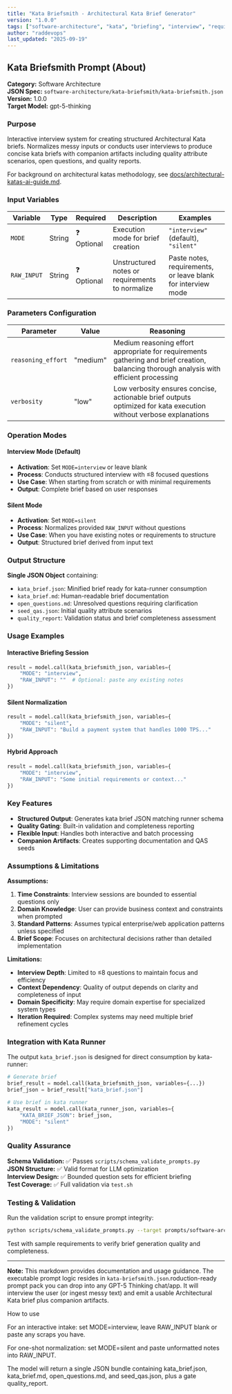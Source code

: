 ```yaml
---
title: "Kata Briefsmith - Architectural Kata Brief Generator"
version: "1.0.0"
tags: ["software-architecture", "kata", "briefing", "interview", "requirements"]
author: "raddevops"
last_updated: "2025-09-19"
---
```


## Kata Briefsmith Prompt (About)

**Category:** Software Architecture  
**JSON Spec:** `software-architecture/kata-briefsmith/kata-briefsmith.json`  
**Version:** 1.0.0  
**Target Model:** gpt-5-thinking  

### Purpose
Interactive interview system for creating structured Architectural Kata briefs. Normalizes messy inputs or conducts user interviews to produce concise kata briefs with companion artifacts including quality attribute scenarios, open questions, and quality reports.

For background on architectural katas methodology, see [docs/architectural-katas-ai-guide.md](../../../docs/architectural-katas-ai-guide.md).

### Input Variables

| Variable | Type | Required | Description | Examples |
|----------|------|----------|-------------|----------|
| `MODE` | String | ❓ Optional | Execution mode for brief creation | `"interview"` (default), `"silent"` |
| `RAW_INPUT` | String | ❓ Optional | Unstructured notes or requirements to normalize | Paste notes, requirements, or leave blank for interview mode |

### Parameters Configuration

| Parameter | Value | Reasoning |
|-----------|--------|-----------|
| `reasoning_effort` | "medium" | Medium reasoning effort appropriate for requirements gathering and brief creation, balancing thorough analysis with efficient processing |
| `verbosity` | "low" | Low verbosity ensures concise, actionable brief outputs optimized for kata execution without verbose explanations |

### Operation Modes

#### Interview Mode (Default)
- **Activation**: Set `MODE=interview` or leave blank
- **Process**: Conducts structured interview with ≤8 focused questions
- **Use Case**: When starting from scratch or with minimal requirements
- **Output**: Complete brief based on user responses

#### Silent Mode  
- **Activation**: Set `MODE=silent`
- **Process**: Normalizes provided `RAW_INPUT` without questions
- **Use Case**: When you have existing notes or requirements to structure
- **Output**: Structured brief derived from input text

### Output Structure

**Single JSON Object** containing:
- `kata_brief.json`: Minified brief ready for kata-runner consumption
- `kata_brief.md`: Human-readable brief documentation  
- `open_questions.md`: Unresolved questions requiring clarification
- `seed_qas.json`: Initial quality attribute scenarios
- `quality_report`: Validation status and brief completeness assessment

### Usage Examples

#### Interactive Briefing Session
```python
result = model.call(kata_briefsmith_json, variables={
    "MODE": "interview",
    "RAW_INPUT": ""  # Optional: paste any existing notes
})
```

#### Silent Normalization
```python
result = model.call(kata_briefsmith_json, variables={
    "MODE": "silent", 
    "RAW_INPUT": "Build a payment system that handles 1000 TPS..."
})
```

#### Hybrid Approach
```python
result = model.call(kata_briefsmith_json, variables={
    "MODE": "interview",
    "RAW_INPUT": "Some initial requirements or context..."
})
```

### Key Features
- **Structured Output**: Generates kata brief JSON matching runner schema
- **Quality Gating**: Built-in validation and completeness reporting
- **Flexible Input**: Handles both interactive and batch processing
- **Companion Artifacts**: Creates supporting documentation and QAS seeds

### Assumptions & Limitations

**Assumptions:**
1. **Time Constraints**: Interview sessions are bounded to essential questions only
2. **Domain Knowledge**: User can provide business context and constraints when prompted
3. **Standard Patterns**: Assumes typical enterprise/web application patterns unless specified
4. **Brief Scope**: Focuses on architectural decisions rather than detailed implementation

**Limitations:**
- **Interview Depth**: Limited to ≤8 questions to maintain focus and efficiency
- **Context Dependency**: Quality of output depends on clarity and completeness of input
- **Domain Specificity**: May require domain expertise for specialized system types
- **Iteration Required**: Complex systems may need multiple brief refinement cycles

### Integration with Kata Runner

The output `kata_brief.json` is designed for direct consumption by kata-runner:

```python
# Generate brief
brief_result = model.call(kata_briefsmith_json, variables={...})
brief_json = brief_result["kata_brief.json"]

# Use brief in kata runner
kata_result = model.call(kata_runner_json, variables={
    "KATA_BRIEF_JSON": brief_json,
    "MODE": "silent"
})
```

### Quality Assurance

**Schema Validation:** ✅ Passes `scripts/schema_validate_prompts.py`  
**JSON Structure:** ✅ Valid format for LLM optimization  
**Interview Design:** ✅ Bounded question sets for efficient briefing  
**Test Coverage:** ✅ Full validation via `test.sh`

### Testing & Validation

Run the validation script to ensure prompt integrity:
```bash
python scripts/schema_validate_prompts.py --target prompts/software-architecture/kata-briefsmith/kata-briefsmith.json
```

Test with sample requirements to verify brief generation quality and completeness.

---

**Note:** This markdown provides documentation and usage guidance. The executable prompt logic resides in `kata-briefsmith.json`.roduction-ready prompt pack you can drop into any GPT-5 Thinking chat/app. It will interview the user (or ingest messy text) and emit a usable Architectural Kata brief plus companion artifacts.


How to use

For an interactive intake: set MODE=interview, leave RAW_INPUT blank or paste any scraps you have.

For one-shot normalization: set MODE=silent and paste unformatted notes into RAW_INPUT.

The model will return a single JSON bundle containing kata_brief.json, kata_brief.md, open_questions.md, and seed_qas.json, plus a gate quality_report.